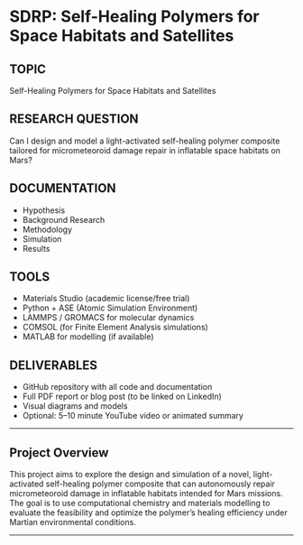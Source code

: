# SDRP: Self-Healing Polymers for Space Habitats and Satellites

## TOPIC
Self-Healing Polymers for Space Habitats and Satellites

## RESEARCH QUESTION
Can I design and model a light-activated self-healing polymer composite tailored for micrometeoroid damage repair in inflatable space habitats on Mars?

## DOCUMENTATION
- Hypothesis  
- Background Research  
- Methodology  
- Simulation  
- Results  

## TOOLS
- Materials Studio (academic license/free trial)  
- Python + ASE (Atomic Simulation Environment)  
- LAMMPS / GROMACS for molecular dynamics  
- COMSOL (for Finite Element Analysis simulations)  
- MATLAB for modelling (if available)  

## DELIVERABLES
- GitHub repository with all code and documentation  
- Full PDF report or blog post (to be linked on LinkedIn)  
- Visual diagrams and models  
- Optional: 5–10 minute YouTube video or animated summary  

---

## Project Overview
This project aims to explore the design and simulation of a novel, light-activated self-healing polymer composite that can autonomously repair micrometeoroid damage in inflatable habitats intended for Mars missions. The goal is to use computational chemistry and materials modelling to evaluate the feasibility and optimize the polymer’s healing efficiency under Martian environmental conditions.

---

